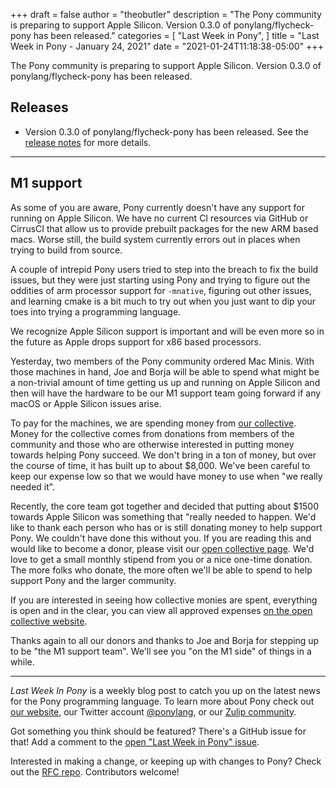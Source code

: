 +++
draft = false
author = "theobutler"
description = "The Pony community is preparing to support Apple Silicon. Version 0.3.0 of ponylang/flycheck-pony has been released."
categories = [
    "Last Week in Pony",
]
title = "Last Week in Pony - January 24, 2021"
date = "2021-01-24T11:18:38-05:00"
+++

The Pony community is preparing to support Apple Silicon. Version 0.3.0 of ponylang/flycheck-pony has been released.

<!--more-->


## Releases

- Version 0.3.0 of ponylang/flycheck-pony has been released. See the [release notes](https://github.com/ponylang/flycheck-pony/releases/tag/0.3.0) for more details.

---

## M1 support

As some of you are aware, Pony currently doesn't have any support for running on Apple Silicon. We have no current CI resources via GitHub or CirrusCI that allow us to provide prebuilt packages for the new ARM based macs. Worse still, the build system currently errors out in places when trying to build from source.

A couple of intrepid Pony users tried to step into the breach to fix the build issues, but they were just starting using Pony and trying to figure out the oddities of arm processor support for `-mnative`, figuring out other issues, and learning cmake is a bit much to try out when you just want to dip your toes into trying a programming language.

We recognize Apple Silicon support is important and will be even more so in the future as Apple drops support for x86 based processors.

Yesterday, two members of the Pony community ordered Mac Minis. With those machines in hand, Joe and Borja will be able to spend what might be a non-trivial amount of time getting us up and running on Apple Silicon and then will have the hardware to be our M1 support team going forward if any macOS or Apple Silicon issues arise.

To pay for the machines, we are spending money from [our collective](https://opencollective.com/ponyc).  Money for the collective comes from donations from members of the community and those who are otherwise interested in putting money towards helping Pony succeed. We don't bring in a ton of money, but over the course of time, it has built up to about $8,000. We've been careful to keep our expense low so that we would have money to use when "we really needed it".

Recently, the core team got together and decided that putting about $1500 towards Apple Silicon was something that "really needed to happen. We'd like to thank each person who has or is still donating money to help support Pony. We couldn't have done this without you. If you are reading this and would like to become a donor, please visit our [open collective page](https://opencollective.com/ponyc). We'd love to get a small monthly stipend from you or a nice one-time donation. The more folks who donate, the more often we'll be able to spend to help support Pony and the larger community.

If you are interested in seeing how collective monies are spent, everything is open and in the clear, you can view all approved expenses [on the open collective website](https://opencollective.com/ponyc/expenses).

Thanks again to all our donors and thanks to Joe and Borja for stepping up to be "the M1 support team". We'll see you "on the M1 side" of things in a while.

___

_Last Week In Pony_ is a weekly blog post to catch you up on the latest news for the Pony programming language. To learn more about Pony check out [our website](https://ponylang.io), our Twitter account [@ponylang](https://twitter.com/ponylang), or our [Zulip community](https://ponylang.zulipchat.com).

Got something you think should be featured? There's a GitHub issue for that! Add a comment to the [open "Last Week in Pony" issue](https://github.com/ponylang/ponylang.github.io/issues?q=is%3Aissue+is%3Aopen+label%3Alast-week-in-pony).

Interested in making a change, or keeping up with changes to Pony? Check out the [RFC repo](https://github.com/ponylang/rfcs). Contributors welcome!
